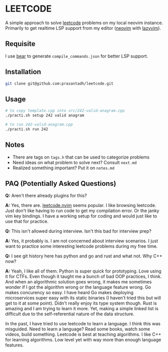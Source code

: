 # LEETCODE

A simple approach to solve [leetcode](leetcode.com) problems on my local neovim instance.
Primarily to get realtime LSP support from my editor ([neovim](neovim.io) with [lazyvim](lazyvim.org)).

## Requisite

I use [bear](https://github.com/rizsotto/Bear) to generate `compile_commands.json` for better LSP support.

## Installation

```bash
git clone git@github.com:prasantadh/leetcode.git
```

## Usage

```bash
# to copy template.cpp into src/242-valid-anagram.cpp
./practi.sh setup 242 valid anagram

# to run 242-valid-anagram.cpp
./practi.sh run 242
```

## Notes

- There are tags on `tags.h` that can be used to categorize problems
- Need ideas on what problem to solve next? Consult `next.md`
- Realized something important? Put it on `notes.md`

## PAQ (Potentially Asked Questions)

**Q:** Aren't there already plugins for this?

**A:** Yes, there are. [leetcode.nvim](https://github.com/kawre/leetcode.nvim) seems popular.
I like browsing leetcode. Just don't like having to run code
to get my compilation error. Or the janky vim key bindings.
I have a working setup for coding and would just like to use
that for practice.

**Q:** This isn't allowed during interview. Isn't this bad for interview prep?

**A:** Yes, it probably is. I am not concerned about interview scenarios.
I just want to practice some interesting leetcode problems during my free time.

**Q:** I see git history here has python and go and rust and what not. Why C++ now?

**A:** Yeah, I like all of them. Python is super quick for prototyping.
Love using it for CTFs. Even though it taught me a bunch of bad OOP practices, I think.
And when an algorithmic solution goes wrong, it makes me sometimes wonder if I got the
algorithm wrong or the language feature wrong.
Go makes concurency so easy. I have heard Go makes deploying microservices super easy
with its static binaries (I haven't tried this but will get to it at some point).
Didn't really enjoy its type system though.
Rust is amazing and I am trying to learn it more. Yet, making a simple linked list
is difficult due to the self-referential nature of the data structure.

In the past, I have tried to use leetcode to learn a language. I think this was misguided.
Need to learn a language? Read some books, watch some videos, build something.
Leetcode is best at teaching algorithms. I like C++ for learning algorithms.
Low level yet with way more than enough language features.

